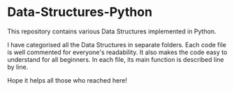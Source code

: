 # Data-Structures-Python
This repository contains various Data Structures implemented in Python.

I have categorised all the Data Structures in separate folders. 
Each code file is well commented for everyone's readability. It also makes the code easy to understand for all beginners.
In each file, its main function is described line by line.

Hope it helps all those who reached here!
